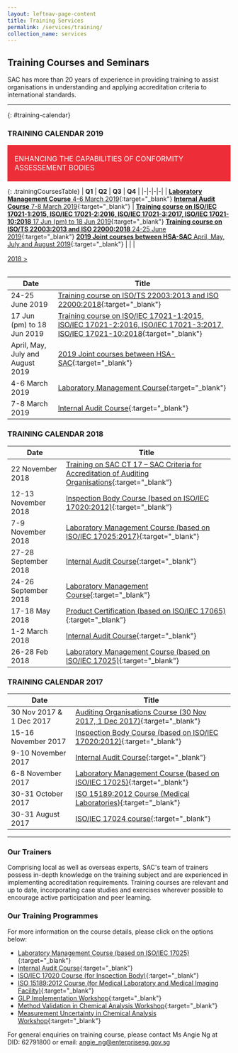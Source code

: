 ```yaml
---
layout: leftnav-page-content
title: Training Services
permalink: /services/training/
collection_name: services
---
```


## Training Courses and Seminars

SAC has more than 20 years of experience in providing training to assist organisations in understanding and applying accreditation criteria to international standards.

---

{: #training-calendar}
### TRAINING CALENDAR 2019

<div style="padding:1rem;font-size:1rem;background-color:#ED2E38;color:#FFFFFF;">
			<span style="display:inline-block;max-width:84%;vertical-align:middle;">ENHANCING THE CAPABILITIES OF CONFORMITY ASSESSEMENT BODIES</span>
			<span style="display:inline-block;width:14%;height:50px;vertical-align:middle;background:url('/images/services/training-table-icon.png') no-repeat center center;background-size:contain;"></span>
</div>
    
{: .trainingCoursesTable}
| **Q1** | **Q2** | **Q3** | **Q4** |
|-|-|-|-|
| [**Laboratory Management Course** 4-6 March 2019](/services/training/training-courses-2019/laboratory-management-course){:target="_blank"} [**Internal Audit Course** 7-8 March 2019](/services/training/training-courses-2019/internal-audit-course){:target="_blank"} | [**Training course on ISO/IEC 17021-1:2015, ISO/IEC 17021-2:2016, ISO/IEC 17021-3:2017, ISO/IEC 17021-10:2018** 17 Jun (pm) to 18 Jun 2019](/services/training/training-courses-2019/training-course-ISOIEC-17021-12015,-ISOIEC-17021-22016){:target="_blank"} [**Training course on ISO/TS 22003:2013 and ISO 22000:2018** 24-25 June 2019](/services/training/training-courses-2019/training-course-on-ISOTS-220032013-and-ISO-220002018){:target="_blank"} [**2019 Joint courses between HSA-SAC** April, May, July and August 2019](/services/training/training-courses-2019/joint-courses-between-HSA-SAC){:target="_blank"} | | |

<div style="margin-top:1rem;padding-bottom:1rem;position:relative;">
	<a href="#training-calendar" class="trainingYearSelect" data-currYear="2019" data-refYear="2018" style="right:0;">2018 &gt;</a>
</div>
		
| Date | Title |
|-|-|
| 24-25 June 2019 | [Training course on ISO/TS 22003:2013 and ISO 22000:2018](/services/training/training-courses-2019/training-course-on-ISOTS-220032013-and-ISO-220002018){:target="_blank"} |
| 17 Jun (pm) to 18 Jun 2019 | [Training course on ISO/IEC 17021-1:2015, ISO/IEC 17021-2:2016, ISO/IEC 17021-3:2017, ISO/IEC 17021-10:2018](/services/training/training-courses-2019/training-course-ISOIEC-17021-12015,-ISOIEC-17021-22016){:target="_blank"} |
| April, May, July and August 2019 | [2019 Joint courses between HSA-SAC](/services/training/training-courses-2019/joint-courses-between-HSA-SAC){:target="_blank"} |
| 4-6 March 2019 | [Laboratory Management Course](/services/training/training-courses-2019/laboratory-management-course){:target="_blank"} |
| 7-8 March 2019 | [Internal Audit Course](/services/training/training-courses-2019/internal-audit-course){:target="_blank"} |

### TRAINING CALENDAR 2018

| Date | Title |
|-|-|
| 22 November 2018 | [Training on SAC CT 17 – SAC Criteria for Accreditation of Auditing Organisations](/services/training/training-courses-2018/SAC-CT-17-–-SAC-Criteria-for-Accreditation-of-Auditing-Organisations){:target="_blank"} |
| 12-13 November 2018 | [Inspection Body Course (based on ISO/IEC 17020:2012)](/services/training/training-courses-2018/Inspection-Body-Course-(based-on-ISOIEC-170202012)1003-1061){:target="_blank"} |
| 7-9 November 2018 | [Laboratory Management Course (based on ISO/IEC 17025:2017)](/services/training-courses-2018/Laboratory-Management-Course-(based-on-ISOIEC-170252017)){:target="_blank"} |
| 27-28 September 2018 | [Internal Audit Course](/services/training/training-courses-2018/Internal-Audit-Course0830-2507){:target="_blank"} |
| 24-26 September 2018 | [Laboratory Management Course](/services/training/training-courses-2018/Laboratory-Management-Course0830-1895){:target="_blank"} |
| 17-18 May 2018 | [Product Certification (based on ISO/IEC 17065)](/services/training/training-courses-2018/product-certification-ISO-IEC-17065){:target="_blank"} |
| 1-2 March 2018 | [Internal Audit Course](/services/training/training-courses-2018/Internal-Audit-Course0102-5356){:target="_blank"} |
| 26-28 Feb 2018 | [Laboratory Management Course (based on ISO/IEC 17025)](/services/training/training-courses-2018/laboratory-management-course-ISO-IEC-17025){:target="_blank"} |

### TRAINING CALENDAR 2017

| Date | Title |
|-|-|
| 30 Nov 2017 & 1 Dec 2017 | [Auditing Organisations Course (30 Nov 2017, 1 Dec 2017)](/services/training/training-courses-2017/Audit-Organisations-Course--30-November---01-December-2017){:target="_blank"} |
| 15-16 November 2017 | [Inspection Body Course (based on ISO/IEC 17020:2012)](/services/training/training-courses-2017/Inspection-Body-Course-(based-on-ISOIEC-170202012)1002-185){:target="_blank"} |
| 9-10 November 2017 | [Internal Audit Course](/services/training/training-courses-2017/Internal-Audit-Course1002-5459){:target="_blank"} |
| 6-8 November 2017 | [Laboratory Management Course (based on ISO/IEC 17025)](/services/training/training-courses-2017/Laboratory-Management-Course-(based-on-ISOIEC-17025)1002-1333){:target="_blank"} |
| 30-31 October 2017 | [ ISO 15189:2012 Course (Medical Laboratories)](/services/training/training-courses-2017/ISO-151892012-Course-(Medical-Laboratories-and-Medical-Imaging-Facilities)){:target="_blank"} |
| 30-31 August 2017 | [ISO/IEC 17024 course](/services/training/training-courses-2017/ISOIEC-17024-course0718-5116){:target="_blank"} |

---

### Our Trainers
Comprising local as well as overseas experts, SAC's team of trainers possess in-depth knowledge on the training subject and are experienced in implementing accreditation requirements. Training courses are relevant and up to date, incorporating case studies and exercises wherever possible to encourage active participation and peer learning.

### Our Training Programmes
For more information on the course details, please click on the options below: 
* [Laboratory Management Course (based on ISO/IEC 17025)](/files/training/Lab-Management-Course.pdf){:target="_blank"}
* [Internal Audit Course](/files/training/Internal-Audit-Course.pdf){:target="_blank"}
* [ISO/IEC 17020 Course (for Inspection Body)](/files/training/ISO-17020-Course.pdf){:target="_blank"}
* [ISO 15189:2012 Course (for Medical Laboratory and Medical Imaging Facility)](/files/training/ISO-15189-Course-Overview-June-2013.pdf){:target="_blank"}
* [GLP Implementation Workshop](/files/training/GLP-Implementation-Workshop.pdf){:target="_blank"}
* [Method Validation in Chemical Analysis Workshop](/files/training/MV-(chemical)-workshop.pdf){:target="_blank"}
* [Measurement Uncertainty in Chemical Analysis Workshop](/files/training/MU-(chemical)-workshop.pdf){:target="_blank"}

For general enquiries on training course, please contact Ms Angie Ng at DID: 62791800 or email: <angie_ng@enterprisesg.gov.sg>
